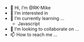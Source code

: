 - 👋 Hi, I’m @RK-Mike
- 👀 I’m interested in 
- 🌱 I’m currently learning ...
  - Javascript
- 💞️ I’m looking to collaborate on ...
- 📫 How to reach me ...

